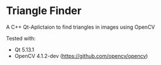 # Triangle Finder

A C++ Qt-Aplictaion to find triangles in images using OpenCV

Tested with:
- Qt 5.13.1
- OpenCV 4.1.2-dev (https://github.com/opencv/opencv)

